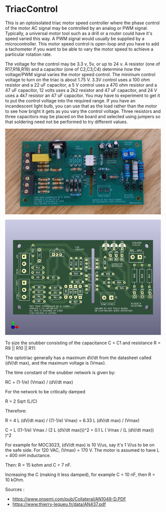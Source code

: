 # TriacControl

This is an optoisolated triac motor speed controller where the phase control of the motor AC signal may be controlled by an analog or PWM signal.
Typically, a universal motor tool such as a drill or a router could have it's speed varied this way.
A PWM signal would usually be supplied by a microcontroller.  This motor speed control is open-loop and you have to add a tachometer
if you want to be able to vary the motor speed to achieve a particular rotation rate.

The voltage for the control may be 3.3 v, 5v, or up to 24 v.  A resistor (one of R17,R18,R19) and a capacitor (one of C2,C3,C4) determine how
the voltage/PWM signal varies the motor speed control.  The minimum control voltage to turn on the triac is about 1.75 V.  3.3V control uses
a 100 ohm resistor and a 22 uF capacitor, a 5 V control uses a 470 ohm resistor and a 47 uF capacitor, 12 volts uses a 2k2 resistor and 47 uF
capacitor, and 24 V uses a 4k7 resistor an 47 uF capacitor.  You may have to experiment to get it to put the control voltage into the required
range.  If you have an incandescent light bulb, you can use that as the load rather than the motor to see how bright it gets as you vary the
control voltage.  Three resistors and three capacitors may be placed on the board and selected using jumpers so that soldering need not be performed
to try different values.

![TriacControl](Pics/TriacControl-picture.jpg)

![TriacControl](TriacControl.png)

To size the snubber consisting of the capacitance C = C1 and resistance R = R9 || R10 || R11:

The optotriac generally has a maximum dV/dt from the datasheet called (dV/dt max), and the maximum voltage is (Vmax).

The time constant of the snubber network is given by:

RC = (1-1/e) (Vmax) / (dV/dt max)

For the network to be critically damped

R = 2 Sqrt (L/C)

Therefore:

R = 4 L (dV/dt max) / ((1-1/e) Vmax) = 6.33 L (dV/dt max) / (Vmax)

C = L ((1-1/e) Vmax / (2 L (dV/dt max)))^2 = 0.1 L ( Vmax / (L (dV/dt max)) )^2

For example for MOC3023, (dV/dt max) is 10 V/us, say it's 1 V/us to be on the safe side.  For 120 VAC, (Vmax) = 170 V.
The motor is assumed to have L = 400 mH inductance.

Then: R = 15 kohm and C = 7 nF.  

Increasing the C (making it less damped), for example C = 10 nF, then R = 10 kOhm.



Sources :
* https://www.onsemi.com/pub/Collateral/AN1048-D.PDF
* https://www.thierry-lequeu.fr/data/AN437.pdf
